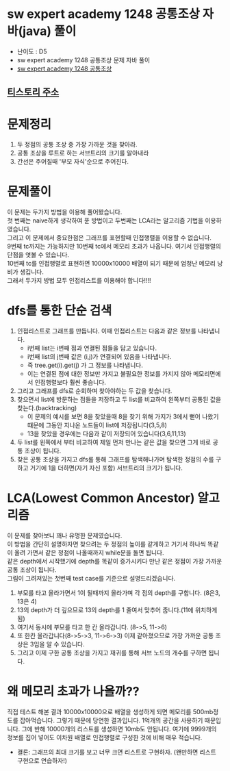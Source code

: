 # sw expert academy 1248 공통조상 자바(java)  풀이
- 난이도 : D5
- sw expert academy 1248 공통조상 문제 자바 풀이
- [sw expert academy 1248 공통조상](https://swexpertacademy.com/main/code/problem/problemDetail.do?contestProbId=AV15PTkqAPYCFAYD)

## [티스토리 주소](https://hoho325.tistory.com/)

# 문제정리
1. 두 정점의 공통 조상 중 가장 가까운 것을 찾아라.
2. 공통 조상을 루트로 하는 서브트리의 크기를 알아내라
3. 간선은 주어질때 '부모 자식'순으로 주어진다.

# 문제풀이
이 문제는 두가지 방법을 이용해 풀어봤습니다.  
첫 번째는 naive하게 생각하여 푼 방법이고 두번째는 LCA라는 알고리즘 기법을 이용하였습니다.  
그리고 이 문제에서 중요한점은 그래프를 표현할때 인접행렬을 이용할 수 없습니다.  
9번째 tc까지는 가능하지만 10번째 tc에서 메모리 초과가 나옵니다. 여기서 인접행렬의 단점을 엿볼 수 있습니다.  
10번째 tc를 인접행렬로 표현하면 10000x10000 배열이 되기 때문에 엄청난 메모리 낭비가 생깁니다.  
그래서 두가지 방법 모두 인접리스트를 이용해야 합니다!!!!  

# dfs를 통한 단순 검색
1. 인접리스트로 그래프를 만듭니다. 이때 인접리스트는 다음과 같은 정보를 나타냅니다.
    * i번째 list는 i번째 점과 연결된 점들을 담고 있습니다.
    * i번째 list의 j번째 값은 (i,j)가 연결되어 있음을 나타냅니다.
    * 즉 tree.get(i).get(j) 가 그 정보를 나타냅니다.
    * 이는 연결된 점에 대한 정보만 가지고 불필요한 정보를 가지지 않아 메모리면에서 인접행렬보다 훨씬 좋습니다.
2. 그리고 그래프를 dfs로 순회하며 찾아야하는 두 값을 찾습니다.
2. 찾으면서 list에 방문하는 점들을 저장하고 두 list를 비교하여 왼쪽부터 공통된 값을 찾는다.(backtracking)
    * 이 문제의 예시를 보면 8을 찾았을때 8을 찾기 위해 가지가 3에서 뻗어 나왔기 떄문에 그동안 지나온 노드들이 list에 저장됩니다(3,5,8)
    * 13을 찾았을 경우에는 다음과 같이 저장되어 있습니다(3,6,11,13)
3. 두 list를 왼쪽에서 부터 비교하여 제일 먼저 만나는 같은 값을 찾으면 그게 바로 공통 조상이 됩니다.
4. 찾은 공통 조상을 가지고 dfs롤 통해 그래프를 탐색해나가며 탐색한 정점의 수를 구하고 거기에 1을 더하면(자기 자신 포함) 서브트리의 크기가 됩니다.

# LCA(Lowest Common Ancestor) 알고리즘
이 문제를 찾아보니 꽤나 유명한 문제였습니다.  
이 방법을 간단히 설명하자면 찾으려는 두 정점의 높이를 같게하고 거기서 하나씩 똑같이 올려 가면서  같은 정점이 나올때까지 while문을 돌면 됩니다.  
같은 depth에서 시작했기에 depth를 똑같이 증가시키다 만난 같은 정점이 가장 가까운 공통 조상이 됩니다.  
그림이 그려져있는 첫번째 test case를 기준으로 설명드리겠습니다.

1. 부모를 타고 올라가면서 1이 될때까지 올라가며 각 점의 depth를 구합니다. (8은3, 13은 4)
2. 13의 depth가 더 깊으므로 13의 depth를 1 줄여서 맞추어 줍니다.(11에 위치하게 됨)
3. 여기서 동시에 부모를 타고 한 칸 올라갑니다. (8->5, 11->6)
4. 또 한칸 올라갑니다(8->5->3, 11->6->3) 이제 같아졌으므로 가장 가까운 공통 조상은 3임을 알 수 있습니다.
5. 그리고 이제 구한 공통 조상을 가지고 재귀를 통해 서브 노드의 개수를 구하면 됩니다.

# 왜 메모리 초과가 나올까??
직접 테스트 해본 결과 10000x10000으로 배열을 생성하게 되면 메모리를 500mb정도를 잡아먹습니다. 그렇기 때문에 당연한 결과입니다. 1억개의 공간을 사용하기 때문입니다.
그에 반해 10000개의 리스트를 생성하면 10mb도 안됩니다. 여기에 9999개의 정보를 집어 넣어도 이차원 배열로 인접행렬로 구성한 것에 비해 매우 적습니다.
* 결론: 그래프의 최대 크기를 보고 너무 크면 리스트로 구현하자. (왠만하면 리스트 구현으로 연습하자!)
